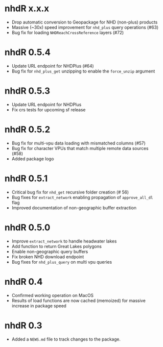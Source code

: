 # nhdR x.x.x

* Drop automatic conversion to Geopackage for NHD (non-plus) products
* Massive (~30x) speed improvement for `nhd_plus` query operations (#63)
* Bug fix for loading `NHDReachCrossReference` layers (#72)

# nhdR 0.5.4

* Update URL endpoint for NHDPlus (#64)
* Bug fix for `nhd_plus_get` unzipping to enable the `force_unzip` argument

# nhdR 0.5.3

* Update URL endpoint for NHDPlus
* Fix crs tests for upcoming sf release

# nhdR 0.5.2

* Bug fix for multi-vpu data loading with mismatched columns (#57)
* Bug fix for character VPUs that match multiple remote data sources (#58)
* Added package logo

# nhdR 0.5.1

* Critical bug fix for `nhd_get` recursive folder creation (# 56)
* Bug fixes for `extract_network` enabling propagation of `approve_all_dl` flag
* Improved documentation of non-geographic buffer extraction

# nhdR 0.5.0

* Improve `extract_network` to handle headwater lakes 
* Add function to return Great Lakes polygons
* Enable non-geographic query buffers
* Fix broken NHD download endpoint
* Bug fixes for `nhd_plus_query` on multi vpu queries

# nhdR 0.4

* Confirmed working operation on MacOS
* Results of load functions are now cached (memoized) for massive increase in package speed

# nhdR 0.3

* Added a `NEWS.md` file to track changes to the package.



